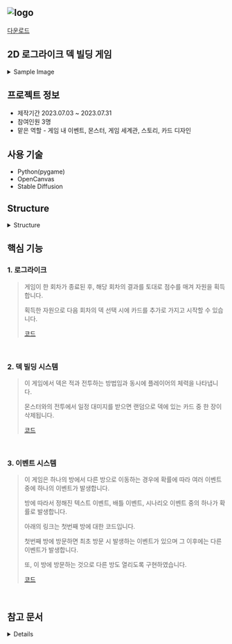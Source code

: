 ![logo](https://github.com/Lawrence1031/ProjectNiO/assets/144416099/15501d63-298d-418f-a142-4a1b6682a5db)
----
[다운로드](https://drive.google.com/file/d/1WrhfbnjKQoH-L85KAarEae_8lhXK5iUZ/view?usp=sharing)

2D 로그라이크 덱 빌딩 게임
----
<details>
  <summary>Sample Image</summary>
  
  <img width="696" alt="001" src="https://github.com/Lawrence1031/ProjectNiO/assets/144416099/f2621db0-4096-4759-84c6-63bdc9220d59">

  <img width="696" alt="002" src="https://github.com/Lawrence1031/ProjectNiO/assets/144416099/f8ee675b-1181-45a2-9d0e-6db04063242a">

  <img width="696" alt="003" src="https://github.com/Lawrence1031/ProjectNiO/assets/144416099/9b6b9bbb-3343-443c-b3a8-98eacb3725dc">

</details>

프로젝트 정보
----
- 제작기간 2023.07.03 ~ 2023.07.31
- 참여인원 3명
- 맡은 역할 - 게임 내 이벤트, 몬스터, 게임 세계관, 스토리, 카드 디자인

사용 기술
-----
- Python(pygame)
- OpenCanvas
- Stable Diffusion

Structure
----
<details>
<summary>Structure</summary>
<div markdown="1">

![Menu](https://github.com/Lawrence1031/ProjectNiO/assets/144416099/0c26b32d-6fbe-4f72-8ee6-5374543be009)

![InGame](https://github.com/Lawrence1031/ProjectNiO/assets/144416099/881d7302-214b-4210-b2f7-f7b880670da4)

![GameCycle](https://github.com/Lawrence1031/ProjectNiO/assets/144416099/ac392373-0497-450d-9398-b69f72f0a05d)


</div>
</details>


핵심 기능
----
### 1. 로그라이크
> 게임이 한 회차가 종료된 후, 해당 회차의 결과를 토대로 점수를 매겨 자원을 획득합니다.
> 
> 획득한 자원으로 다음 회차의 덱 선택 시에 카드를 추가로 가지고 시작할 수 있습니다.
> 
> [코드](https://github.com/Lawrence1031/ProjectNiO/blob/main/release_1009/scene/s12_result.py)

</br>

### 2. 덱 빌딩 시스템
> 이 게임에서 덱은 적과 전투하는 방법임과 동시에 플레이어의 체력을 나타냅니다.
>
> 몬스터와의 전투에서 일정 대미지를 받으면 랜덤으로 덱에 있는 카드 중 한 장이 삭제됩니다.
> 
> [코드](https://github.com/Lawrence1031/ProjectNiO/blob/main/release_1009/scene/s08_battleevent.py#L449)

</br>

### 3. 이벤트 시스템
> 이 게임은 하나의 방에서 다른 방으로 이동하는 경우에 확률에 따라 여러 이벤트 중에 하나의 이벤트가 발생합니다.
> 
> 방에 따라서 정해진 텍스트 이벤트, 배틀 이벤트, 시나리오 이벤트 중의 하나가 확률로 발생합니다.
> 
> 아래의 링크는 첫번째 방에 대한 코드입니다.
> 
> 첫번째 방에 방문하면 최초 방문 시 발생하는 이벤트가 있으며 그 이후에는 다른 이벤트가 발생합니다.
>
> 또, 이 방에 방문하는 것으로 다른 방도 열리도록 구현하였습니다.
> 
> [코드](https://github.com/Lawrence1031/ProjectNiO/blob/main/release_1009/scene/s06_stage1.py#L490)

</br>

참고 문서
----
<details>
  
[노션](https://scythe-sesame-8dc.notion.site/Nio-Gress-bf415777a49d48e1b75a392cefd51ff8?pvs=4)

[인트로 디자인](https://docs.google.com/document/d/1VU5sNhFXxkIzToxymgBn0R7T0pTtcEiO75gsvunvfKc/edit)

[카드 일람](https://docs.google.com/spreadsheets/d/1B3lsgHD4Dft20dNQod0vl8ziL2F0rlmN3rxBfx-XjAk/edit#gid=200919693)

[이벤트 일람](https://docs.google.com/spreadsheets/d/1SS5g3eC8O3ZyahbK93I_A3ELKXPqfw3gqDal4nnbq1s/edit#gid=863574291)

</details>
